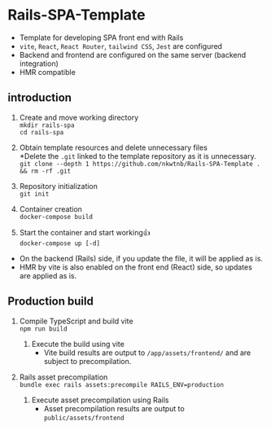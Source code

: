 # Rails-SPA-Template
- Template for developing SPA front end with Rails
- `vite`, `React`, `React Router`, `tailwind CSS`, `Jest` are configured
- Backend and frontend are configured on the same server (backend integration)
- HMR compatible

## introduction
1. Create and move working directory  
`mkdir rails-spa`  
`cd rails-spa`

1. Obtain template resources and delete unnecessary files  
*Delete the `.git` linked to the template repository as it is unnecessary.  
`git clone --depth 1 https://github.com/nkwtnb/Rails-SPA-Template . && rm -rf .git`

1. Repository initialization  
`git init`

1. Container creation  
`docker-compose build`

1. Start the container and start working👍  
`docker-compose up [-d]`
- On the backend (Rails) side, if you update the file, it will be applied as is.
- HMR by vite is also enabled on the front end (React) side, so updates are applied as is.

## Production build
1. Compile TypeScript and build vite  
`npm run build`
   1. Execute the build using vite
      - Vite build results are output to `/app/assets/frontend/` and are subject to precompilation.

1. Rails asset precompilation  
`bundle exec rails assets:precompile RAILS_ENV=production`
   1. Execute asset precompilation using Rails
      - Asset precompilation results are output to `public/assets/frontend`